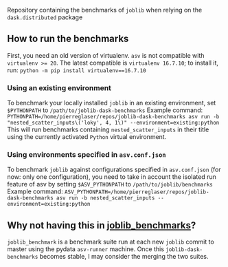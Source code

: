 Repository containing the benchmarks of `joblib` when relying on the `dask.distributed` package

## How to run the benchmarks

First, you need an old version of virtualenv. `asv` is not compatible with `virtualenv >= 20`.
The latest compatible is `virtualenv 16.7.10`; to install it, run:
``python -m pip install virtualenv==16.7.10``

### Using an existing environment

To benchmark your locally installed `joblib` in an existing environment, set ``$PYTHONPATH`` to ``/path/to/joblib-dask-benchmarks``
Example command:
``PYTHONPATH=/home/pierreglaser/repos/joblib-dask-benchmarks asv run -b "nested_scatter_inputs\('loky', 4, 1\)" --environment=existing:python``
This will run benchmarks containing `nested_scatter_inputs` in their title using the currently activated `Python` virtual environment.

### Using environments specified in `asv.conf.json`
To benchmark `joblib` against configurations specified in `asv.conf.json` (for now: only one configuration), you need to take in account the isolated run feature of asv by setting `$ASV_PYTHONPATH` to `/path/to/joblib/benchmarks`
Example command:
``ASV_PYTHONPATH=/home/pierreglaser/repos/joblib-dask-benchmarks asv run -b nested_scatter_inputs --environment=existing:python``


## Why not having this in [joblib_benchmarks](https://github.com/pierreglaser/joblib_benchmarks)?
``joblib_benchmark`` is a benchmark suite run at each new ``joblib`` commit to
master  using the pydata ``asv-runner`` machine. Once this
``joblib-dask-benchmarks`` becomes stable, I may consider the merging the two suites.
